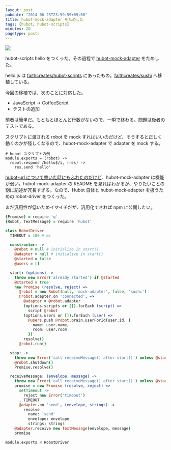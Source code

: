 ```yaml
---
layout: post
pubdate: "2014-06-25T23:59:59+09:00"
title: hubot-mock-adapter をためした
tags: [hubot, hubot-scripts]
minutes: 20
pagetype: posts
---
```

![](http://img.bouzuya.net/2014-06-25.png)

hubot-scripts hello をつくった。その過程で [hubot-mock-adapter][npm/hubot-mock-adapter] をためした。

hello.js は [faithcreates/hubot-scripts][] にあったもの。[faithcreates/sushi][] へ移植している。

今回の移植では、次のことに対応した。

- JavaScript -> CoffeeScript
- テストの追加

前者は簡単だ。もともとほとんど行数がないので、一瞬で終わる。問題は後者のテストである。

スクリプトに渡される robot を mock すればいいのだけど、そうすると正しく動くのかが怪しくなるので、hubot-mock-adapter で adapter を mock する。

    # hubot スクリプトの例
    module.exports = (robot) ->
      robot.respond /hello$/i, (res) ->
        res.send 'hello'

[hubot-url について書いた時にもふれたのだけど][2014-01-01]、hubot-mock-adapter は機能が弱い。hubot-mock-adapter の README を見ればわかるが、やりたいことの割に記述が冗長すぎる。なので、Hubot 自体と hubot-mock-adapter を扱うための robot-driver をつくった。

まだ汎用性が低いためイマイチだが、汎用化できれば npm に公開したい。

```coffee
{Promise} = require 'q'
{Robot, TextMessage} = require 'hubot'

class RobotDriver
  TIMEOUT = 100 # ms

  constructor: ->
    @robot = null # initialize in start()
    @adapter = null # initialize in start()
    @started = false
    @users = []

  start: (options) ->
    throw new Error('already started') if @started
    @started = true
    new Promise (resolve, reject) =>
      @robot = new Robot(null, 'mock-adapter', false, 'sushi')
      @robot.adapter.on 'connected', =>
        @adapter = @robot.adapter
        (options.scripts or []).forEach (script) =>
          script @robot
        (options.users or []).forEach (user) =>
          @users.push @robot.brain.userForId(user.id, {
            name: user.name,
            room: user.room
          })
        resolve()
      @robot.run()

  stop: ->
    throw new Error('call receiveMessage() after start()') unless @started
    @robot.shutdown()
    Promise.resolve()

  receiveMessage: (envelope, message) ->
    throw new Error('call receiveMessage() after start()') unless @started
    promise = new Promise (resolve, reject) =>
      setTimeout ->
        reject new Error('timeout')
      , TIMEOUT
      @adapter.on 'send', (envelope, strings) ->
        resolve
          name: 'send'
          envelope: envelope
          strings: strings
    @adapter.receive new TextMessage(envelope, message)
    promise

module.exports = RobotDriver
```

[2014-01-01]: http://blog.bouzuya.net/2014/01/01/
[faithcreates/hubot-scripts]: https://github.com/faithcreates/hubot-scripts
[faithcreates/sushi]: https://github.com/faithcreates/sushi
[npm/hubot-mock-adapter]: https://www.npmjs.org/package/hubot-mock-adapter
